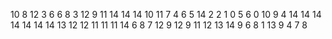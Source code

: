 10
8
12
3
6
6
8
3
12
9
11
14
14
14
10
11
7
4
6
5
14
2
2
1
0
5
6
0
10
9
4
14
14
14
14
14
14
14
13
12
12
11
11
11
14
6
8
7
12
9
12
9
11
12
13
14
9
6
8
1
13
9
4
7
8
